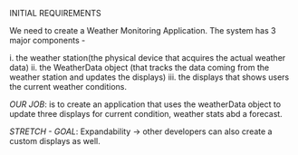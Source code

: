 INITIAL REQUIREMENTS

We need to create a Weather Monitoring Application. The system has 3 major components - 

i. the weather station(the physical device that acquires the actual weather data)
ii. the WeatherData object (that tracks the data coming from the weather station and updates the displays)
iii. the displays that shows users the current weather conditions.

*OUR JOB*: is to create an application that uses the weatherData object to update three displays for current condition, weather stats abd a forecast.

*STRETCH - GOAL*: Expandability -> other developers can also create a custom displays as well.
